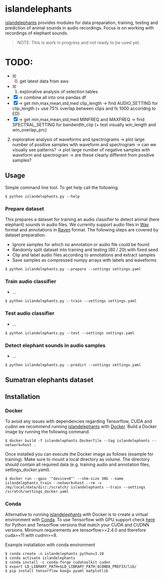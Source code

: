 # islandelephants
[islandelephants]() provides modules for data preparation, training, testing and prediction of animal sounds in audio recordings. Focus is on working with recordings of elephant sounds.

> NOTE: This is work in progress and not ready to be used yet.



# TODO:
- [x] 0. get latest data from aws
- [x] 1. explorative analysis of selection tables 
- [x] -> combine all into one pandas df
- [x] -> get min,max,mean,std,med clip_length -> find AUDIO_SETTING for clip_length (+ use 75% overlap between clips and fs 1000 accoridng to ED)
- [x] -> get min,max,mean,std,med MINFREQ and MAXFREQ -> find SPECTRAL_SETTING for bandwidth_clip (+ test visually win_length and win_overlap_prc)

2. explorative analysis of waveforms and spectrograms
-> plot large number of positive samples with waveform and spectrogram -> can we visually see patterns?
-> plot large number of negative samples with waveform and spectrogram -> are these clearly different from positive samples?



## Usage
Simple command line tool. To get help call the following.

```shell
$ python islandelephants.py --help
```

### Prepare dataset
This prepares a dataset for training an audio classifier to detect animal (here elephant) sounds in audio files. We currently support audio files in [Wav]() format and annotations in [Raven]() format. The following steps are covered by dataset preparation.

- Ignore samples for which no annotation or audio file could be found
- Randomly split dataset into training and testing (80 / 20) with fixed seed
- Clip and label audio files according to annotations and extract samples
- Save samples as compressed numpy arrays with labels and waveforms

```shell
$ python islandelephants.py --prepare --settings settings.yaml
```

### Train audio classifier
- ...

```shell
$ python islandelephants.py --train --settings settings.yaml
```

### Test audio classifier
- ... 

```shell
$ python islandelephants.py --test --settings settings.yaml
```

### Detect elephant sounds in audio samples
- ...

```shell
$ python islandelephants.py --predict --settings settings.yaml
```

## Sumatran elephants dataset


## Installation

### Docker
To avoid any issues with dependencies regarding Tensorflow, CUDA and cudnn we recommend running [islandelephants]() with [Docker](https://docs.docker.com/config/containers/resource_constraints/#gpu). Build a Docker image by running the following command.

```shell
$ docker build -f islandelephants.Dockerfile --tag islandelephants --network=host .
```

Once installed you can execute the Docker image as follows (example for training). Make sure to mount a local directory as volume. The directory should contain all required data (e.g. training audio and annotation files, settings_docker.yaml).

```shell
$ docker run --gpus '"device=0"' --shm-size 30G --name islandelephants_train --network=host --rm -v /my/local/data/dir/:/scratch/ islandelephants --train --settings /scratch/settings_docker.yaml
```

### Conda
Alternative to running [islandelephants]() with Docker is to create a virtual environment with [Conda](https://docs.conda.io/en/latest/miniconda.html). To use Tensorflow with GPU support check [here](https://www.tensorflow.org/install/source#tested_build_configurations) for Python and Tensorflow versions that match your CUDA and CUDNN versions. Minimum requirements are tensorflow>=2.4.0 and therefore cuda>=11 with cudnn>=8.

Example installation with conda environment
```shell
$ conda create -n islandelephants python=3.10
$ conda activate islandelephants
$ conda install -c conda-forge cudatoolkit cudnn
$ export LD_LIBRARY_PATH=$LD_LIBRARY_PATH:$CONDA_PREFIX/lib/
$ pip install tensorflow koogu pyaml matplotlib
```
